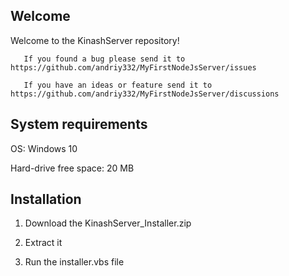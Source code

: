 Welcome
---------
<div>
       Welcome to the KinashServer repository!
        
       If you found a bug please send it to https://github.com/andriy332/MyFirstNodeJsServer/issues

       If you have an ideas or feature send it to https://github.com/andriy332/MyFirstNodeJsServer/discussions
</div>

System requirements
-
OS: Windows 10

Hard-drive free space: 20 MB

Installation
-
1) Download the KinashServer_Installer.zip

2) Extract it

3) Run the installer.vbs file
